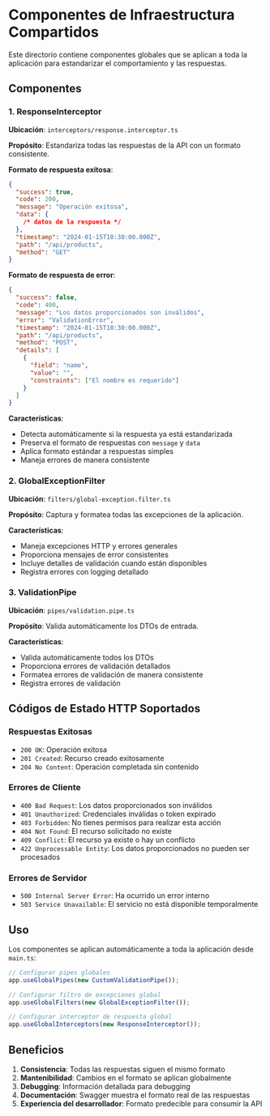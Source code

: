 # Componentes de Infraestructura Compartidos

Este directorio contiene componentes globales que se aplican a toda la aplicación para estandarizar el comportamiento y las respuestas.

## Componentes

### 1. ResponseInterceptor

**Ubicación**: `interceptors/response.interceptor.ts`

**Propósito**: Estandariza todas las respuestas de la API con un formato consistente.

**Formato de respuesta exitosa**:

```json
{
  "success": true,
  "code": 200,
  "message": "Operación exitosa",
  "data": {
    /* datos de la respuesta */
  },
  "timestamp": "2024-01-15T10:30:00.000Z",
  "path": "/api/products",
  "method": "GET"
}
```

**Formato de respuesta de error**:

```json
{
  "success": false,
  "code": 400,
  "message": "Los datos proporcionados son inválidos",
  "error": "ValidationError",
  "timestamp": "2024-01-15T10:30:00.000Z",
  "path": "/api/products",
  "method": "POST",
  "details": [
    {
      "field": "name",
      "value": "",
      "constraints": ["El nombre es requerido"]
    }
  ]
}
```

**Características**:

- Detecta automáticamente si la respuesta ya está estandarizada
- Preserva el formato de respuestas con `message` y `data`
- Aplica formato estándar a respuestas simples
- Maneja errores de manera consistente

### 2. GlobalExceptionFilter

**Ubicación**: `filters/global-exception.filter.ts`

**Propósito**: Captura y formatea todas las excepciones de la aplicación.

**Características**:

- Maneja excepciones HTTP y errores generales
- Proporciona mensajes de error consistentes
- Incluye detalles de validación cuando están disponibles
- Registra errores con logging detallado

### 3. ValidationPipe

**Ubicación**: `pipes/validation.pipe.ts`

**Propósito**: Valida automáticamente los DTOs de entrada.

**Características**:

- Valida automáticamente todos los DTOs
- Proporciona errores de validación detallados
- Formatea errores de validación de manera consistente
- Registra errores de validación

## Códigos de Estado HTTP Soportados

### Respuestas Exitosas

- `200 OK`: Operación exitosa
- `201 Created`: Recurso creado exitosamente
- `204 No Content`: Operación completada sin contenido

### Errores de Cliente

- `400 Bad Request`: Los datos proporcionados son inválidos
- `401 Unauthorized`: Credenciales inválidas o token expirado
- `403 Forbidden`: No tienes permisos para realizar esta acción
- `404 Not Found`: El recurso solicitado no existe
- `409 Conflict`: El recurso ya existe o hay un conflicto
- `422 Unprocessable Entity`: Los datos proporcionados no pueden ser procesados

### Errores de Servidor

- `500 Internal Server Error`: Ha ocurrido un error interno
- `503 Service Unavailable`: El servicio no está disponible temporalmente

## Uso

Los componentes se aplican automáticamente a toda la aplicación desde `main.ts`:

```typescript
// Configurar pipes globales
app.useGlobalPipes(new CustomValidationPipe());

// Configurar filtro de excepciones global
app.useGlobalFilters(new GlobalExceptionFilter());

// Configurar interceptor de respuesta global
app.useGlobalInterceptors(new ResponseInterceptor());
```

## Beneficios

1. **Consistencia**: Todas las respuestas siguen el mismo formato
2. **Mantenibilidad**: Cambios en el formato se aplican globalmente
3. **Debugging**: Información detallada para debugging
4. **Documentación**: Swagger muestra el formato real de las respuestas
5. **Experiencia del desarrollador**: Formato predecible para consumir la API
